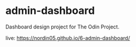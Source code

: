 # admin-dashboard

Dashboard design project for The Odin Project.

live: https://nordin05.github.io/6-admin-dashboard/
